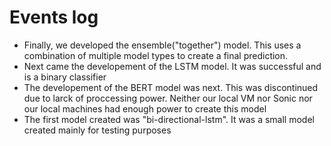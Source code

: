 # Events log
-   Finally, we developed the ensemble("together") model. This uses a combination of multiple model types to create a final prediction. 
-   Next came the developement of the LSTM model. It was successful and is a binary classifier
-   The developement of the BERT model was next. This was discontinued due to larck of proccessing power. Neither our local VM nor Sonic nor our local machines had enough power to create this model
-   The first model created was "bi-directional-lstm". It was a small model created mainly for testing purposes